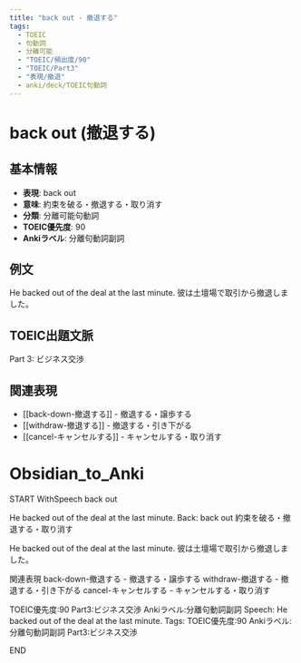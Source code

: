 ```yaml
---
title: "back out - 撤退する"
tags:
  - TOEIC
  - 句動詞
  - 分離可能
  - "TOEIC/頻出度/90"
  - "TOEIC/Part3"
  - "表現/撤退"
  - anki/deck/TOEIC句動詞
---
```


# back out (撤退する)

## 基本情報
- **表現**: back out
- **意味**: 約束を破る・撤退する・取り消す
- **分類**: 分離可能句動詞
- **TOEIC優先度**: 90
- **Ankiラベル**: 分離句動詞副詞

## 例文
He backed out of the deal at the last minute.
彼は土壇場で取引から撤退しました。

## TOEIC出題文脈
Part 3: ビジネス交渉

## 関連表現
- [[back-down-撤退する]] - 撤退する・譲歩する
- [[withdraw-撤退する]] - 撤退する・引き下がる
- [[cancel-キャンセルする]] - キャンセルする・取り消す
 
# Obsidian_to_Anki
START
WithSpeech
back out

He backed out of the deal at the last minute.
Back: 
back out
約束を破る・撤退する・取り消す

He backed out of the deal at the last minute.
彼は土壇場で取引から撤退しました。

関連表現
back-down-撤退する - 撤退する・譲歩する
withdraw-撤退する - 撤退する・引き下がる
cancel-キャンセルする - キャンセルする・取り消す

TOEIC優先度:90
Part3:ビジネス交渉
Ankiラベル:分離句動詞副詞
Speech: He backed out of the deal at the last minute.
Tags: TOEIC優先度:90 Ankiラベル:分離句動詞副詞 Part3:ビジネス交渉
<!--ID: 1750467234749-->
END 